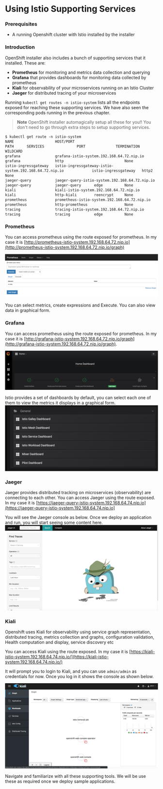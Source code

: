 # Using Istio Supporting Services

### Prerequisites

* A running Openshift cluster with Istio installed by the installer

### Introduction
OpenShift installer also includes a bunch of supporting services that it installed. These are:

* **Prometheus** for monitoring and metrics data collection and querying
* **Grafana** that provides dashboards for monitoring data collected by prometheus
* **Kiali** for observability of your microservices running on an Istio Cluster
* **Jaeger** for distributed tracing of your microservices

Running `kubectl get routes -n istio-system` lists all the endpoints exposed for reaching these supporting services. We have also seen the corresponding pods running in the previous chapter. 

> **Note** OpenShift installer automagically setup all these for you!! You don't need to go through extra steps to setup supporting services.

````
$ kubectl get route -n istio-system
NAME                   HOST/PORT                                                PATH      SERVICES               PORT              TERMINATION   WILDCARD
grafana                grafana-istio-system.192.168.64.72.nip.io                          grafana                http                            None
istio-ingressgateway   istio-ingressgateway-istio-system.192.168.64.72.nip.io             istio-ingressgateway   http2                           None
jaeger-query           jaeger-query-istio-system.192.168.64.72.nip.io                     jaeger-query           jaeger-query      edge          None
kiali                  kiali-istio-system.192.168.64.72.nip.io                            kiali                  http-kiali        reencrypt     None
prometheus             prometheus-istio-system.192.168.64.72.nip.io                       prometheus             http-prometheus                 None
tracing                tracing-istio-system.192.168.64.72.nip.io                          tracing                tracing           edge          None
```` 

### Prometheus

You can access prometheus using the route exposed for prometheus. In my case it is [http://prometheus-istio-system.192.168.64.72.nip.io](http://prometheus-istio-system.192.168.64.72.nip.io/graph)

![Prometheus](./images/Prometheus_1.png)

You can select metrics, create expressions and Execute. You can also view data in graphical form.

### Grafana

You can access prometheus using the route exposed for prometheus. In my case it is [http://grafana-istio-system.192.168.64.72.nip.io/graph](http://grafana-istio-system.192.168.64.72.nip.io/graph). 

![Grafana 1](./images/grafana_1.png)

Istio provides a set of dashboards by default, you can select each one of them to view the metrics it displays in a graphical form.
![Grafana 2](./images/grafana_2.png)

### Jaeger
Jaeger provides distributed tracking on microservices (observability) are connecting to each other. You can access Jaeger using the route exposed. In my case it is
[https://jaeger-query-istio-system.192.168.64.74.nip.io](https://jaeger-query-istio-system.192.168.64.74.nip.io]

You will see the Jaeger console as below. Once we deploy an application and run, you will start seeing some content here. 
![Jaeger](./images/jaeger_1.png)


### Kiali
Openshift uses Kiali for observability using service graph representation, distributed tracing, metrics collection and graphs, configuration validation, Health computation and display, service discovery etc

You can access Kiali using the route exposed. In my case it is [https://kiali-istio-system.192.168.64.74.nip.io/](https://kiali-istio-system.192.168.64.74.nip.io/)

It will prompt you to login to Kiali, and you can use `admin/admin` as credentials for now. Once you log in it shows the console as shown below. 

![Kiali](./images/kiali.png)

Navigate and familiarize with all these supporting tools. We will be use these as required once we deploy sample applications.
